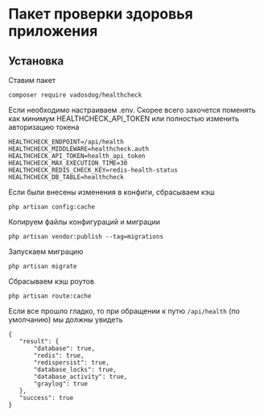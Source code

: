 # Пакет проверки здоровья приложения
## Установка

Ставим пакет
```
composer require vadosdog/healthcheck
```

Если необходимо настраиваем .env. Скорее всего захочется поменять как минимум HEALTHCHECK_API_TOKEN или полностью изменить авторизацию токена
```
HEALTHCHECK_ENDPOINT=/api/health
HEALTHCHECK_MIDDLEWARE=healthcheck.auth
HEALTHCHECK_API_TOKEN=health_api_token
HEALTHCHECK_MAX_EXECUTION_TIME=30
HEALTHCHECK_REDIS_CHECK_KEY=redis-health-status
HEALTHCHECK_DB_TABLE=healthcheck
```

Если были внесены изменения в конфиги, сбрасываем кэш 
```
php artisan config:cache
```

Копируем файлы конфигураций и миграции
```
php artisan vendor:publish --tag=migrations
```

Запускаем миграцию
```
php artisan migrate
```

Сбрасываем кэш роутов
```
php artisan route:cache
```
 
 
Если все прошло гладко, то при обращении к путю `/api/health` (по умолчанию) мы должны увидеть
```
{
   "result": {
       "database": true,
       "redis": true,
       "redispersist": true,
       "database_locks": true,
       "database_activity": true,
       "graylog": true
   },
   "success": true
}
```
